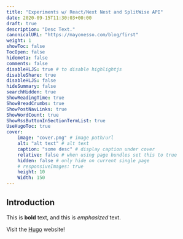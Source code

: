 ```yaml
---
title: "Experiments w/ React/Next Nest and SplitWise API"
date: 2020-09-15T11:30:03+00:00
draft: true
description: "Desc Text."
canonicalURL: "https://mayonesso.com/blog/first"
weight: 1
showToc: false
TocOpen: false
hidemeta: false
comments: false
disableHLJS: true # to disable highlightjs
disableShare: true
disableHLJS: false
hideSummary: false
searchHidden: true
ShowReadingTime: true
ShowBreadCrumbs: true
ShowPostNavLinks: true
ShowWordCount: true
ShowRssButtonInSectionTermList: true
UseHugoToc: true
cover:
    image: "cover.png" # image path/url
    alt: "alt text" # alt text
    caption: "some desc" # display caption under cover
    relative: false # when using page bundles set this to true
    hidden: false # only hide on current single page
    # responsiveImages: true
    height: 10
    Width: 150
---
```

## Introduction

This is **bold** text, and this is *emphasized* text.

Visit the [Hugo](https://gohugo.io) website!
